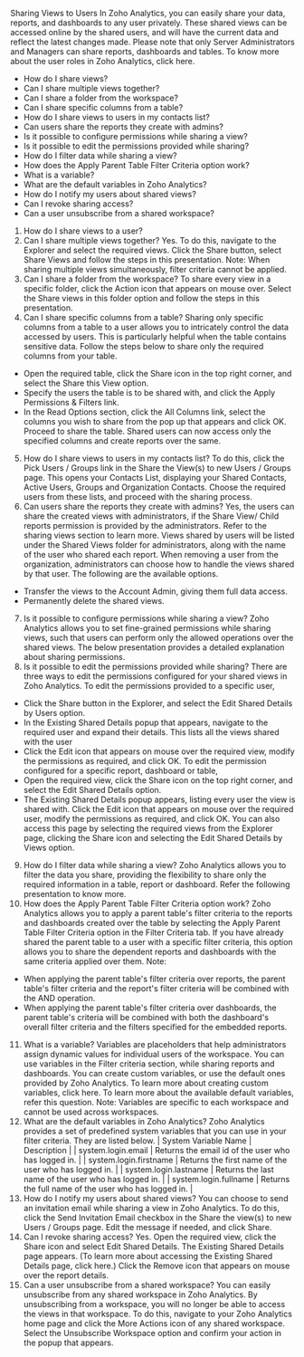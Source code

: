Sharing Views to Users
In Zoho Analytics, you can easily share your data, reports, and dashboards to any user privately. These shared views can be accessed online by the shared users, and will have the current data and reflect the latest changes made. Please note that only Server Administrators and Managers can share reports, dashboards and tables. To know more about the user roles in Zoho Analytics, click here.
- How do I share views?
- Can I share multiple views together?
- Can I share a folder from the workspace?
- Can I share specific columns from a table?
- How do I share views to users in my contacts list?
- Can users share the reports they create with admins?
- Is it possible to configure permissions while sharing a view?
- Is it possible to edit the permissions provided while sharing?
- How do I filter data while sharing a view?
- How does the Apply Parent Table Filter Criteria option work?
- What is a variable?
- What are the default variables in Zoho Analytics?
- How do I notify my users about shared views?
- Can I revoke sharing access?
- Can a user unsubscribe from a shared workspace?
1. How do I share views to a user?
2. Can I share multiple views together?
Yes. To do this, navigate to the Explorer and select the required views. Click the Share button, select Share Views and follow the steps in this presentation.
Note: When sharing multiple views simultaneously, filter criteria cannot be applied.
3. Can I share a folder from the workspace?
To share every view in a specific folder, click the Action icon that appears on mouse over. Select the Share views in this folder option and follow the steps in this presentation.
4. Can I share specific columns from a table?
Sharing only specific columns from a table to a user allows you to intricately control the data accessed by users. This is particularly helpful when the table contains sensitive data.
Follow the steps below to share only the required columns from your table.
- Open the required table, click the Share icon in the top right corner, and select the Share this View option.
- Specify the users the table is to be shared with, and click the Apply Permissions & Filters link.
- In the Read Options section, click the All Columns link, select the columns you wish to share from the pop up that appears and click OK.
Proceed to share the table. Shared users can now access only the specified columns and create reports over the same.
5. How do I share views to users in my contacts list?
To do this, click the Pick Users / Groups link in the Share the View(s) to new Users / Groups page. This opens your Contacts List, displaying your Shared Contacts, Active Users, Groups and Organization Contacts. Choose the required users from these lists, and proceed with the sharing process.
6. Can users share the reports they create with admins?
Yes, the users can share the created views with administrators, if the Share View/ Child reports permission is provided by the administrators. Refer to the sharing views section to learn more.
Views shared by users will be listed under the Shared Views folder for administrators, along with the name of the user who shared each report.
When removing a user from the organization, administrators can choose how to handle the views shared by that user. The following are the available options.
- Transfer the views to the Account Admin, giving them full data access.
- Permanently delete the shared views.
7. Is it possible to configure permissions while sharing a view?
Zoho Analytics allows you to set fine-grained permissions while sharing views, such that users can perform only the allowed operations over the shared views. The below presentation provides a detailed explanation about sharing permissions.
8. Is it possible to edit the permissions provided while sharing?
There are three ways to edit the permissions configured for your shared views in Zoho Analytics.
To edit the permissions provided to a specific user,
- Click the Share button in the Explorer, and select the Edit Shared Details by Users option.
- In the Existing Shared Details popup that appears, navigate to the required user and expand their details. This lists all the views shared with the user
- Click the Edit icon that appears on mouse over the required view, modify the permissions as required, and click OK.
To edit the permission configured for a specific report, dashboard or table,
- Open the required view, click the Share icon on the top right corner, and select the Edit Shared Details option.
- The Existing Shared Details popup appears, listing every user the view is shared with. Click the Edit icon that appears on mouse over the required user, modify the permissions as required, and click OK.
You can also access this page by selecting the required views from the Explorer page, clicking the Share icon and selecting the Edit Shared Details by Views option.
9. How do I filter data while sharing a view?
Zoho Analytics allows you to filter the data you share, providing the flexibility to share only the required information in a table, report or dashboard.
Refer the following presentation to know more.
10. How does the Apply Parent Table Filter Criteria option work?
Zoho Analytics allows you to apply a parent table's filter criteria to the reports and dashboards created over the table by selecting the Apply Parent Table Filter Criteria option in the Filter Criteria tab. If you have already shared the parent table to a user with a specific filter criteria, this option allows you to share the dependent reports and dashboards with the same criteria applied over them.
Note:
- When applying the parent table's filter criteria over reports, the parent table's filter criteria and the report's filter criteria will be combined with the AND operation.
- When applying the parent table's filter criteria over dashboards, the parent table's criteria will be combined with both the dashboard's overall filter criteria and the filters specified for the embedded reports.
11. What is a variable?
Variables are placeholders that help administrators assign dynamic values for individual users of the workspace. You can use variables in the Filter criteria section, while sharing reports and dashboards. You can create custom variables, or use the default ones provided by Zoho Analytics. To learn more about creating custom variables, click here. To learn more about the available default variables, refer this question.
Note: Variables are specific to each workspace and cannot be used across workspaces.
12. What are the default variables in Zoho Analytics?
Zoho Analytics provides a set of predefined system variables that you can use in your filter criteria. They are listed below.
| System Variable Name | Description |
| system.login.email | Returns the email id of the user who has logged in. |
| system.login.firstname | Returns the first name of the user who has logged in. |
| system.login.lastname | Returns the last name of the user who has logged in. |
| system.login.fullname | Returns the full name of the user who has logged in. |
13. How do I notify my users about shared views?
You can choose to send an invitation email while sharing a view in Zoho Analytics. To do this, click the Send Invitation Email checkbox in the Share the view(s) to new Users / Groups page. Edit the message if needed, and click Share.
14. Can I revoke sharing access?
Yes. Open the required view, click the Share icon and select Edit Shared Details. The Existing Shared Details page appears. (To learn more about accessing the Existing Shared Details page, click here.) Click the Remove icon that appears on mouse over the report details.
15. Can a user unsubscribe from a shared workspace?
You can easily unsubscribe from any shared workspace in Zoho Analytics. By unsubscribing from a workspace, you will no longer be able to access the views in that workspace.
To do this, navigate to your Zoho Analytics home page and click the More Actions icon of any shared workspace. Select the Unsubscribe Workspace option and confirm your action in the popup that appears.